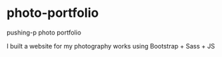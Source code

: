 # photo-portfolio
pushing-p photo portfolio

I built a website for my photography works using Bootstrap + Sass + JS 
